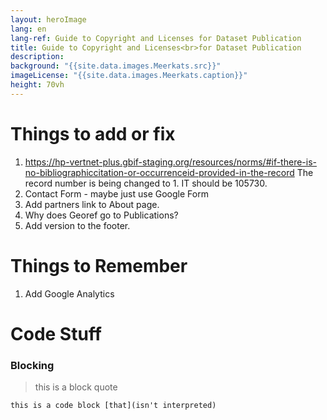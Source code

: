 ```yaml
--- 
layout: heroImage
lang: en
lang-ref: Guide to Copyright and Licenses for Dataset Publication
title: Guide to Copyright and Licenses<br>for Dataset Publication
description: 
background: "{{site.data.images.Meerkats.src}}"
imageLicense: "{{site.data.images.Meerkats.caption}}"
height: 70vh
---
```


# Things to add or fix
1. https://hp-vertnet-plus.gbif-staging.org/resources/norms/#if-there-is-no-bibliographiccitation-or-occurrenceid-provided-in-the-record  The record number is being changed to 1.  IT should be 105730.
2. Contact Form - maybe just use Google Form
3. Add partners link to About page.
4. Why does Georef go to Publications?
5. Add version to the footer.


# Things to Remember
1. Add Google Analytics


# Code Stuff

### Blocking

> this is a block quote

```
this is a code block [that](isn't interpreted)
```
